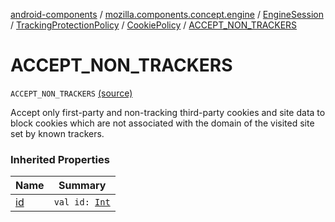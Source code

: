 [android-components](../../../../index.md) / [mozilla.components.concept.engine](../../../index.md) / [EngineSession](../../index.md) / [TrackingProtectionPolicy](../index.md) / [CookiePolicy](index.md) / [ACCEPT_NON_TRACKERS](./-a-c-c-e-p-t_-n-o-n_-t-r-a-c-k-e-r-s.md)

# ACCEPT_NON_TRACKERS

`ACCEPT_NON_TRACKERS` [(source)](https://github.com/mozilla-mobile/android-components/blob/master/components/concept/engine/src/main/java/mozilla/components/concept/engine/EngineSession.kt#L137)

Accept only first-party and non-tracking third-party cookies and site data
to block cookies which are not associated with the domain of the visited
site set by known trackers.

### Inherited Properties

| Name | Summary |
|---|---|
| [id](id.md) | `val id: `[`Int`](https://kotlinlang.org/api/latest/jvm/stdlib/kotlin/-int/index.html) |
